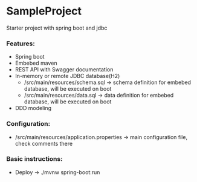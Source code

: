 # SampleProject
Starter project with spring boot and jdbc

### Features:
- Spring boot
- Embebed maven
- REST API with Swagger documentation
- In-memory or remote JDBC database(H2)
  - /src/main/resources/schema.sql -> schema definition for embebed database, will be executed on boot
  - /src/main/resources/data.sql -> data definition for embebed database, will be executed on boot
- DDD modeling

### Configuration:
- /src/main/resources/application.properties -> main configuration file, check comments there

### Basic instructions:
- Deploy -> ./mvnw spring-boot:run
